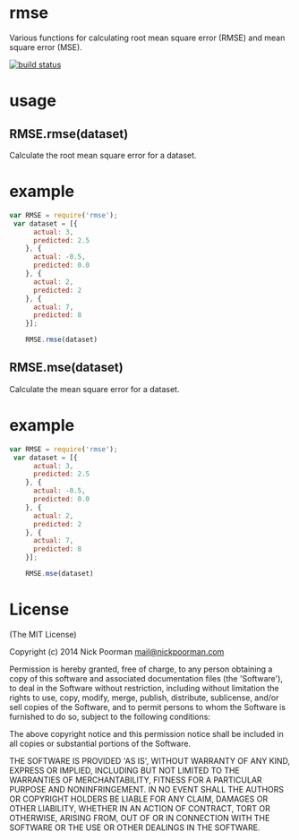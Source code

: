 # rmse

Various functions for calculating root mean square error (RMSE) and mean square error (MSE).

[![build status](https://secure.travis-ci.org/nickpoorman/rmse.png)](http://travis-ci.org/nickpoorman/rmse)

# usage
## RMSE.rmse(dataset)

Calculate the root mean square error for a dataset.

# example

```javascript
var RMSE = require('rmse');
 var dataset = [{
      actual: 3,
      predicted: 2.5
    }, {
      actual: -0.5,
      predicted: 0.0
    }, {
      actual: 2,
      predicted: 2
    }, {
      actual: 7,
      predicted: 8
    }];

    RMSE.rmse(dataset)
```


## RMSE.mse(dataset)

Calculate the mean square error for a dataset.

# example

```javascript
var RMSE = require('rmse');
 var dataset = [{
      actual: 3,
      predicted: 2.5
    }, {
      actual: -0.5,
      predicted: 0.0
    }, {
      actual: 2,
      predicted: 2
    }, {
      actual: 7,
      predicted: 8
    }];

    RMSE.mse(dataset)
```


# License

(The MIT License)

Copyright (c) 2014 Nick Poorman <mail@nickpoorman.com>

Permission is hereby granted, free of charge, to any person obtaining a copy of this software and associated documentation files (the 'Software'), to deal in the Software without restriction, including without limitation the rights to use, copy, modify, merge, publish, distribute, sublicense, and/or sell copies of the Software, and to permit persons to whom the Software is furnished to do so, subject to the following conditions:

The above copyright notice and this permission notice shall be included in all copies or substantial portions of the Software.

THE SOFTWARE IS PROVIDED 'AS IS', WITHOUT WARRANTY OF ANY KIND, EXPRESS OR IMPLIED, INCLUDING BUT NOT LIMITED TO THE WARRANTIES OF MERCHANTABILITY, FITNESS FOR A PARTICULAR PURPOSE AND NONINFRINGEMENT. IN NO EVENT SHALL THE AUTHORS OR COPYRIGHT HOLDERS BE LIABLE FOR ANY CLAIM, DAMAGES OR OTHER LIABILITY, WHETHER IN AN ACTION OF CONTRACT, TORT OR OTHERWISE, ARISING FROM, OUT OF OR IN CONNECTION WITH THE SOFTWARE OR THE USE OR OTHER DEALINGS IN THE SOFTWARE.
